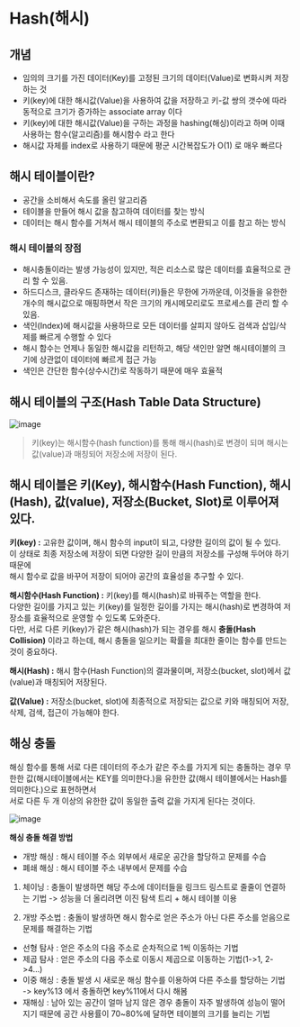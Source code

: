 # Hash(해시)
## 개념
- 임의의 크기를 가진 데이터(Key)를 고정된 크기의 데이터(Value)로 변화시켜 저장하는 것
- 키(key)에 대한 해시값(Value)을 사용하여 값을 저장하고 키-값 쌍의 갯수에 따라 동적으로 크기가 증가하는 associate array 이다 
- 키(key)에 대한 해시값(Value)을 구하는 과정을 hashing(해싱)이라고 하며 이때 사용하는 함수(알고리즘)를 해시함수 라고 한다
- 해시값 자체를 index로 사용하기 때문에 평군 시간복잡도가 O(1) 로 매우 빠르다

## 해시 테이블이란?
- 공간을 소비해서 속도를 올린 알고리즘
- 테이블을 만들어 해시 값을 참고하여 데이터를 찾는 방식
- 데이터는 해시 함수를 거쳐서 해시 테이블의 주소로 변환되고 이를 참고 하는 방식

### 해시 테이블의 장점
- 해시충돌이라는 발생 가능성이 있지만, 적은 리소스로 많은 데이터를 효율적으로 관리 할 수 있음.
- 하드디스크, 클라우드 존재하는 데이터(키)들은 무한에 가까운데, 이것들을 유한한 개수의 해시값으로 매핑하면서 작은 크기의 캐시메모리로도 프로세스를 관리 할 수 있음.
- 색인(Index)에 해시값을 사용하므로 모든 데이터를 살피지 않아도 검색과 삽입/삭제를 빠르게 수행할 수 있다
- 해시 함수는 언제나 동일한 해시값을 리턴하고, 해당 색인만 알면 해시테이블의 크기에 상관없이 데이터에 빠르게 접근 가능
- 색인은 간단한 함수(상수시간)로 작동하기 때문에 매우 효율적

## 해시 테이블의 구조(Hash Table Data Structure)
![image](https://user-images.githubusercontent.com/78263702/121074529-f0cd0f00-c80e-11eb-893e-32ba1820887f.png)
>키(key)는 해시함수(hash function)를 통해 해시(hash)로 변경이 되며 해시는 값(value)과 매칭되어 저장소에 저장이 된다.  
  

## 해시 테이블은 키(Key), 해시함수(Hash Function), 해시(Hash), 값(value), 저장소(Bucket, Slot)로 이루어져 있다.
**키(key) :** 고유한 값이며, 해시 함수의 input이 되고, 다양한 길이의 값이 될 수 있다.   
이 상태로 최종 저장소에 저장이 되면 다양한 길이 만큼의 저장소를 구성해 두어야 하기 때문에   
해시 함수로 값을 바꾸어 저장이 되어야 공간의 효율성을 추구할 수 있다.

**해시함수(Hash Function) :** 키(key)를 해시(hash)로 바꿔주는 역할을 한다.   
다양한 길이를 가지고 있는 키(key)를 일정한 길이를 가지는 해시(hash)로 변경하여 저장소를 효율적으로 운영할 수 있도록 도와준다.   
다만, 서로 다른 키(key)가 같은 해시(hash)가 되는 경우를 해시 **충돌(Hash Collision)** 이라고 하는데, 해시 충돌을 일으키는 확률을 최대한 줄이는 함수를 만드는 것이 중요하다.

**해시(Hash) :** 해시 함수(Hash Function)의 결과물이며, 저장소(bucket, slot)에서 값(value)과 매칭되어 저장된다.

**값(Value) :** 저장소(bucket, slot)에 최종적으로 저장되는 값으로 키와 매칭되어 저장, 삭제, 검색, 접근이 가능해야 한다.


## 해싱 충돌
해싱 함수를 통해 서로 다른 데이터의 주소가 같은 주소를 가지게 되는 충돌하는 경우
무한한 값(해시테이블에서는 KEY를 의미한다.)을 유한한 값(해시 테이블에서는 Hash를 의미한다.)으로 표현하면서   
서로 다른 두 개 이상의 유한한 값이 동일한 출력 값을 가지게 된다는 것이다.

![image](https://user-images.githubusercontent.com/78263702/121077957-45728900-c813-11eb-8ef2-0d72439a1b24.png)


**해싱 충돌 해결 방법**
- 개방 해싱 : 해시 테이블 주소 외부에서 새로운 공간을 할당하고 문제를 수습
- 폐쇄 해싱 : 해시 테이블 주소 내부에서 문제를 수습

1. 체이닝 : 충돌이 발생하면 해당 주소에 데이터들을 링크드 링스트로 줄줄이 연결하는 기법
-> 성능을 더 올리려면 이진 탐색 트리 + 해시 테이블 이용

2. 개방 주소법 : 충돌이 발생하면 해시 함수로 얻은 주소가 아닌 다른 주소를 얻음으로 문제를 해결하는 기법
- 선형 탐사 : 얻은 주소의 다음 주소로 순차적으로 1씩 이동하는 기법
- 제곱 탐사 : 얻은 주소의 다음 주소로 이동시 제곱으로 이동하는 기법(1->1, 2->4...)
- 이중 해싱 : 충돌 발생 시 새로운 해싱 함수를 이용하여 다른 주소를 할당하는 기법  
-> key%13 에서 충돌하면 key%11에서 다시 해봄
- 재해싱 : 남아 있는 공간이 얼마 남지 않은 경우 충돌이 자주 발생하여 성능이 떨어지기 때문에 공간 사용률이 70~80%에 달하면 테이블의 크기를 늘리는 기법

